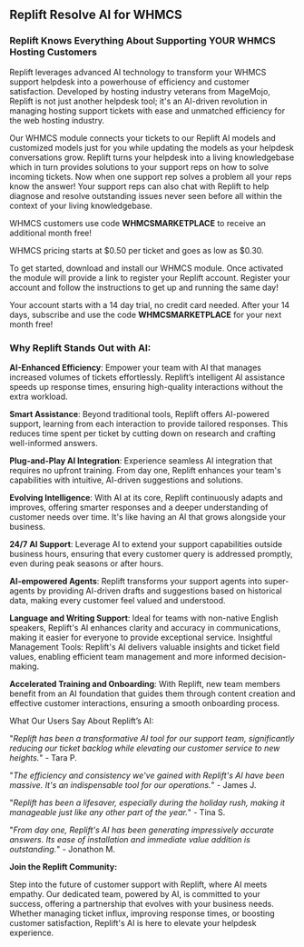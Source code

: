 ## Replift Resolve AI for WHMCS

### Replift Knows Everything About Supporting YOUR WHMCS Hosting Customers

Replift leverages advanced AI technology to transform your WHMCS support helpdesk into a powerhouse of efficiency and customer satisfaction. Developed by hosting industry veterans from MageMojo, Replift is not just another helpdesk tool; it's an AI-driven revolution in managing hosting support tickets with ease and unmatched efficiency for the web hosting industry.

Our WHMCS module connects your tickets to our Replift AI models and customized models just for you while updating the models as your helpdesk conversations grow.  Replift turns your helpdesk into a living knowledgebase which in turn provides solutions to your support reps on how to solve incoming tickets. Now when one support rep solves a problem all your reps know the answer!  Your support reps can also chat with Replift to help diagnose and resolve outstanding issues never seen before all within the context of your living knowledgebase.

WHMCS customers use code **WHMCSMARKETPLACE** to receive an additional month free!

WHMCS pricing starts at $0.50 per ticket and goes as low as $0.30.

To get started, download and install our WHMCS module.  Once activated the module will provide a link to register your Replift account.  Register your account and follow the instructions to get up and running the same day!

Your account starts with a 14 day trial, no credit card needed.  After your 14 days, subscribe and use the code **WHMCSMARKETPLACE** for your next month free!

### Why Replift Stands Out with AI:

**AI-Enhanced Efficiency**: Empower your team with AI that manages increased volumes of tickets effortlessly. Replift’s intelligent AI assistance speeds up response times, ensuring high-quality interactions without the extra workload.

**Smart Assistance**: Beyond traditional tools, Replift offers AI-powered support, learning from each interaction to provide tailored responses. This reduces time spent per ticket by cutting down on research and crafting well-informed answers.

**Plug-and-Play AI Integration**: Experience seamless AI integration that requires no upfront training. From day one, Replift enhances your team's capabilities with intuitive, AI-driven suggestions and solutions.

**Evolving Intelligence**: With AI at its core, Replift continuously adapts and improves, offering smarter responses and a deeper understanding of customer needs over time. It's like having an AI that grows alongside your business.

**24/7 AI Support**: Leverage AI to extend your support capabilities outside business hours, ensuring that every customer query is addressed promptly, even during peak seasons or after hours.

**AI-empowered Agents**: Replift transforms your support agents into super-agents by providing AI-driven drafts and suggestions based on historical data, making every customer feel valued and understood.

**Language and Writing Support**: Ideal for teams with non-native English speakers, Replift's AI enhances clarity and accuracy in communications, making it easier for everyone to provide exceptional service.
Insightful Management Tools: Replift's AI delivers valuable insights and ticket field values, enabling efficient team management and more informed decision-making.

**Accelerated Training and Onboarding**: With Replift, new team members benefit from an AI foundation that guides them through content creation and effective customer interactions, ensuring a smooth onboarding process.

What Our Users Say About Replift’s AI:

"*Replift has been a transformative AI tool for our support team, significantly reducing our ticket backlog while elevating our customer service to new heights.*" - Tara P.

"*The efficiency and consistency we've gained with Replift's AI have been massive. It's an indispensable tool for our operations.*" - James J.

"*Replift has been a lifesaver, especially during the holiday rush, making it manageable just like any other part of the year.*" - Tina S.

"*From day one, Replift's AI has been generating impressively accurate answers. Its ease of installation and immediate value addition is outstanding.*" - Jonathon M.

**Join the Replift Community:**

Step into the future of customer support with Replift, where AI meets empathy. Our dedicated team, powered by AI, is committed to your success, offering a partnership that evolves with your business needs. Whether managing ticket influx, improving response times, or boosting customer satisfaction, Replift's AI is here to elevate your helpdesk experience.